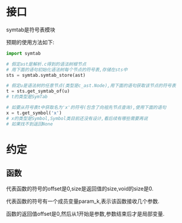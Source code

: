 # 接口

symtab是符号表模块

预期的使用方法如下:

```python
import symtab

# 假定ast是解析.c得到的语法树根节点
# 用下面的语句初始化语法树每个节点的符号表,存储在sts中
sts = symtab.symtab_store(ast)

# 假定u是语法树的任意节点(类型是c_ast.Node),用下面的语句获取该节点的符号表
t = sts.get_symtab_of(u)
# t的类型是SymTab

# 如要从符号表t中获取名为'x'的符号(包含了向祖先节点查询),使用下面的语句
x = t.get_symbol('x')
# x的类型是Symbol,Symbol类目前还没有设计,看后续有哪些需要再说
# 如果找不到返回None

```

# 约定

## 函数

代表函数的符号的offset是0,size是返回值的size,void的size是0.

代表函数的符号有一个成员变量param_k,表示该函数接收几个参数.

函数的返回值offset是0,然后从1开始是参数,参数结束后才是局部变量.